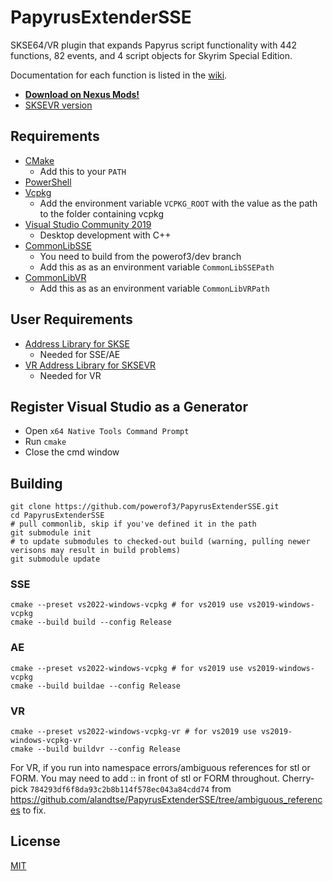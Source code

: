# PapyrusExtenderSSE

SKSE64/VR plugin that expands Papyrus script functionality with 442 functions, 82 events, and 4 script objects for Skyrim Special Edition.

Documentation for each function is listed in the [wiki](https://github.com/powerof3/PapyrusExtenderSSE/wiki).

* **[Download on Nexus Mods!](https://www.nexusmods.com/skyrimspecialedition/mods/22854)**
* [SKSEVR version](https://www.nexusmods.com/skyrimspecialedition/mods/58296)


## Requirements
* [CMake](https://cmake.org/)
	* Add this to your `PATH`
* [PowerShell](https://github.com/PowerShell/PowerShell/releases/latest)
* [Vcpkg](https://github.com/microsoft/vcpkg)
	* Add the environment variable `VCPKG_ROOT` with the value as the path to the folder containing vcpkg
* [Visual Studio Community 2019](https://visualstudio.microsoft.com/)
	* Desktop development with C++
* [CommonLibSSE](https://github.com/powerof3/CommonLibSSE/tree/dev)
	* You need to build from the powerof3/dev branch
	* Add this as as an environment variable `CommonLibSSEPath`
* [CommonLibVR](https://github.com/alandtse/CommonLibVR/tree/vr)
	* Add this as as an environment variable `CommonLibVRPath`

## User Requirements
* [Address Library for SKSE](https://www.nexusmods.com/skyrimspecialedition/mods/32444)
	* Needed for SSE/AE
* [VR Address Library for SKSEVR](https://www.nexusmods.com/skyrimspecialedition/mods/58101)
	* Needed for VR
## Register Visual Studio as a Generator
* Open `x64 Native Tools Command Prompt`
* Run `cmake`
* Close the cmd window

## Building
```
git clone https://github.com/powerof3/PapyrusExtenderSSE.git
cd PapyrusExtenderSSE
# pull commonlib, skip if you've defined it in the path
git submodule init
# to update submodules to checked-out build (warning, pulling newer verisons may result in build problems)
git submodule update
```

### SSE
```
cmake --preset vs2022-windows-vcpkg # for vs2019 use vs2019-windows-vcpkg
cmake --build build --config Release
```
### AE
```
cmake --preset vs2022-windows-vcpkg # for vs2019 use vs2019-windows-vcpkg
cmake --build buildae --config Release
```
### VR
```
cmake --preset vs2022-windows-vcpkg-vr # for vs2019 use vs2019-windows-vcpkg-vr
cmake --build buildvr --config Release
```
For VR, if you run into namespace errors/ambiguous references for stl or FORM. You may need to add :: in front of stl or FORM throughout. Cherry-pick `784293df6f8da93c2b8b114f578ec043a84cdd74` from https://github.com/alandtse/PapyrusExtenderSSE/tree/ambiguous_references to fix.

## License
[MIT](LICENSE)
